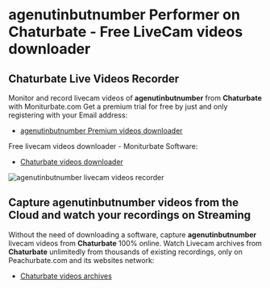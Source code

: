 # agenutinbutnumber Performer on Chaturbate - Free LiveCam videos downloader

## Chaturbate Live Videos Recorder

Monitor and record livecam videos of **agenutinbutnumber** from **Chaturbate** with Moniturbate.com
Get a premium trial for free by just and only registering with your Email address:
* [agenutinbutnumber Premium videos downloader](https://moniturbate.com/request-demo-licence-key.html)

Free livecam videos downloader - Moniturbate Software:
* [Chaturbate videos downloader](https://moniturbate.com/moniturbate-download-software.html)

![agenutinbutnumber livecam videos recorder](https://peachurnet.com/templates/moniturbate-software.png)


## Capture agenutinbutnumber videos from the Cloud and watch your recordings on Streaming

Without the need of downloading a software, capture **agenutinbutnumber** livecam videos from **Chaturbate** 100% online.
Watch Livecam archives from **Chaturbate** unlimitedly from thousands of existing recordings, only on Peachurbate.com and its websites network:
* [Chaturbate videos archives](https://peachurnet.com/)